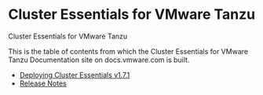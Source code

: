 # Cluster Essentials for VMware Tanzu

Cluster Essentials for VMware Tanzu

This is the table of contents from which the Cluster Essentials for VMware Tanzu Documentation site on docs.vmware.com is built.

- [Deploying Cluster Essentials v1.7.1](deploy.md)
- [Release Notes](release-notes.md)
